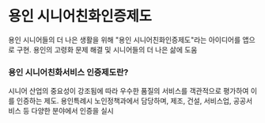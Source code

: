 # 용인 시니어친화인증제도

용인 시니어들의 더 나은 생활을 위해 "용인 시니어친화인증제도"라는 아이디어를 앱으로 구현. 
용인의 고령화 문제 해결 및 시니어들의 더 나은 삶에 도움

### 용인 시니어친화서비스 인증제도란?
시니어 산업의 중요성이 강조됨에 따라 우수한 품질의 서비스를 객관적으로 평가하여 이를 인증하는 제도. 
용인특례시 노인정책과에서 담당하며, 제조, 건설, 서비스업, 공공서비스 등 다양한 분야에서 인증을 실시
